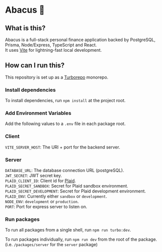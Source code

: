# Abacus 🧮

## What is this?

Abacus is a full-stack personal finance application backed by PostgreSQL, Prisma, Node/Express, TypeScript and React.  
It uses [Vite](https://vitejs.dev/) for lightning-fast local development.

## How can I run this?

This repository is set up as a [Turborepo](https://turborepo.org/docs) monorepo.

### Install dependencies

To install dependencies, run `npm install` at the project root.

### Add Environment Variables

Add the following values to a `.env` file in each package root.

### Client

`VITE_SERVER_HOST`: The URI + port for the backend server.

### Server

`DATABASE_URL`: The database connection URL (postgreSQL).  
`JWT_SECRET`: JWT secret key.  
`PLAID_CLIENT_ID`: Client id for [Plaid](https://plaid.com/).  
`PLAID_SECRET_SANDBOX`: Secret for Plaid sandbox environment.  
`PLAID_SECRET_DEVELOPMENT`: Secret for Plaid development environment.  
`PLAID_ENV`: Currently either `sandbox` or `development`.  
`NODE_ENV`: `development` or `production`.  
`PORT`: Port for express server to listen on.  

### Run packages

To run all packages from a single shell, run `npm run turbo:dev`.

To run packages individually, run `npm run dev` from the root of the package. (i.e. `/packages/server` for the `server` package)

